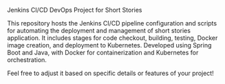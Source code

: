 Jenkins CI/CD DevOps Project for Short Stories

This repository hosts the Jenkins CI/CD pipeline configuration and scripts for automating the deployment and management of short stories application. It includes stages for code checkout, building, testing, Docker image creation, and deployment to Kubernetes. Developed using Spring Boot and Java, with Docker for containerization and Kubernetes for orchestration.

Feel free to adjust it based on specific details or features of your project!
